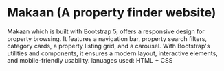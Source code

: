 # Makaan (A property finder website)
 Makaan which is  built with Bootstrap 5, offers a responsive design for property browsing. It features a navigation bar, property search filters, category cards, a property listing grid, and a carousel. With Bootstrap's utilities and components, it ensures a modern layout, interactive elements, and mobile-friendly usability.
lanuages used:
HTML + CSS
